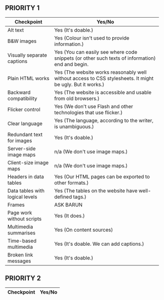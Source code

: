 ## PRIORITY 1
| Checkpoint| Yes/No|
| --- | --- | 
| Alt text | Yes (It's doable.) |
| B&W images | Yes (Colour isn't used to provide information.) |
| Visually separate captions | Yes (You can easily see where code snippets (or other such texts of information) end and begin.|
| Plain HTML works | Yes (The website works reasonably well without access to CSS stylesheets. It might be ugly. But it works.) |
| Backward compatibility | Yes (The website is accessible and usable from old browsers.) |
| Flicker control | Yes (We don't use Flash and other technologies that use flicker.) |
| Clear language | Yes (The language, according to the writer, is unambiguous.) |
| Redundant text for images | Yes (It's doable.) |
| Server-side image maps | n/a (We don't use image maps.) | 
| Client-size image maps | n/a (We don't use image maps.) |
| Headers in data tables | Yes  (Our HTML pages can be exported to other formats.) |
| Data tables with logical levels | Yes (The tables on the website have well-defined tags.) |
| Frames | ASK BARUN |
| Page work without scripts | Yes (It does.) |
| Multimedia summarises | Yes (On content sources) |
| Time-based multimedia | Yes (It's doable. We can add captions.) |
| Broken link messages | Yes (It's doable.) |

## PRIORITY 2
| Checkpoint| Yes/No|
| --- | --- | 

